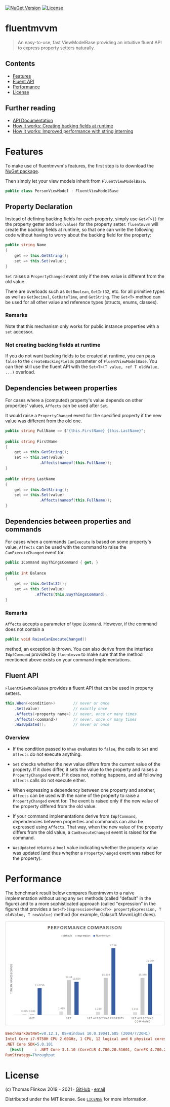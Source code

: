 [![NuGet Version](https://img.shields.io/nuget/v/fluentmvvm)](https://www.nuget.org/packages/fluentmvvm/)
[![License](https://img.shields.io/github/license/flinkow/fluentmvvm)](https://github.com/flinkow/fluentmvvm/blob/master/LICENSE)

# fluentmvvm

> An easy-to-use, fast ViewModelBase providing an intuitive fluent API to express property setters naturally.

## Contents

- [Features](https://github.com/flinkow/fluentmvvm#features)
- [Fluent API](https://github.com/flinkow/fluentmvvm#fluent-api)
- [Performance](https://github.com/flinkow/fluentmvvm#performance)
- [License](https://github.com/flinkow/fluentmvvm#license)

## Further reading

- [API Documentation](https://flinkow.github.io/fluentmvvm/api/FluentMvvm.html)
- [How it works: Creating backing fields at runtime](https://flinkow.github.io/fluentmvvm/articles/CreatingBackingFields.html)
- [How it works: Improved performance with string interning](https://flinkow.github.io/fluentmvvm/articles/ImprovingPerformance.html)

# Features

To make use of fluentmvvm's features, the first step is to download the [NuGet package](https://www.nuget.org/packages/fluentmvvm/).

Then simply let your view models inherit from `FluentViewModelBase`.

```csharp
public class PersonViewModel : FluentViewModelBase
```

## Property Declaration

Instead of defining backing fields for each property, simply use `Get<T>()` for the property getter and `Set(value)` for the property setter. `fluentmvvm` will create the backing fields at runtime, so that one can write the following code without having to worry about the backing field for the property:

```csharp
public string Name
{
    get => this.GetString();
    set => this.Set(value);
}
```

`Set` raises a `PropertyChanged` event only if the new value is different from the old value.

There are overloads such as `GetBoolean`, `GetInt32`, etc. for all primitive types as well as `GetDecimal`, `GetDateTime`, and `GetString`. The `Get<T>` method can be used for all other value and reference types (structs, enums, classes).

### Remarks

Note that this mechanism only works for public instance properties with a `set` accessor.

### Not creating backing fields at runtime

If you do not want backing fields to be created at runtime, you can pass `false` to the `createBackingFields` parameter of `FluentViewModelBase`.
You can then still use the fluent API with the `Set<T>(T value, ref T oldValue, ...)` overload.

## Dependencies between properties

For cases where a (computed) property's value depends on other properties' values, `Affects` can be used after `Set`.

It would raise a `PropertyChanged` event for the specified property if the new value was different from the old one.

```csharp
public string FullName => $"{this.FirstName} {this.LastName}";

public string FirstName
{
    get => this.GetString();
    set => this.Set(value)
               .Affects(nameof(this.FullName));
}

public string LastName
{
    get => this.GetString();
    set => this.Set(value)
               .Affects(nameof(this.FullName));
}
```

## Dependencies between properties and commands
For cases when a commands `CanExecute` is based on some property's value, `Affects` can be used with the command to raise the `CanExecuteChanged` event for.

```csharp
public ICommand BuyThingsCommand { get; }

public int Balance
{
    get => this.GetInt32();
    set => this.Set(value)
             .Affects(this.BuyThingsCommand);
}
```

### Remarks

`Affects` accepts a parameter of type `ICommand`. However, if the command does not contain a

```csharp
public void RaiseCanExecuteChanged()
```

method, an exception is thrown. You can also derive from the interface `IWpfCommand` provided by `fluentmvvm` to make sure that the method mentioned above exists on your command implementations.

## Fluent API

`FluentViewModelBase` provides a fluent API that can be used in property setters.

```csharp
this.When(<condition>)        // never or once
    .Set(value)               // exactly once
    .Affects(<property name>) // never, once or many times
    .Affects(<command>)       // never, once or many times
    .WasUpdated();            // never or once
```

### Overview

- If the condition passed to `When` evaluates to `false`, the calls to `Set` and `Affects` do not execute anything.

- `Set` checks whether the new value differs from the current value of the property. If it does differ, it sets the value to the property and raises a `PropertyChanged` event. If it does not, nothing happens, and all following `Affects` calls do not execute either.

- When expressing a dependency between one property and another, `Affects` can be used with the name of the property to raise a `PropertyChanged` event for. The event is raised only if the new value of the property differed from the old value.

- If your command implementations derive from `IWpfCommand`, dependencies between properties and commands can also be expressed using `Affects`. That way, when the new value of the property differs from the old value, a `CanExecuteChanged` event is raised for the command.

- `WasUpdated` returns a `bool` value indicating whether the property value was updated (and thus whether a `PropertyChanged` event was raised for the property).

# Performance

The benchmark result below compares fluentmvvm to a naive implementation without using any `Set` methods (called "default" in the figure) and to a more sophisticated approach (called "expression" in the figure) that provides a `Set<T>(Expression<Func<T>> propertyExpression, T oldValue, T newValue)` method (for example, Galasoft.MvvmLight does).

<p align="center">
  <img src="https://github.com/flinkow/fluentmvvm/blob/master/performance.PNG" />
</p>

```ini
BenchmarkDotNet=v0.12.1, OS=Windows 10.0.19041.685 (2004/?/20H1)
Intel Core i7-9750H CPU 2.60GHz, 1 CPU, 12 logical and 6 physical cores
.NET Core SDK=5.0.101
  [Host]     : .NET Core 3.1.10 (CoreCLR 4.700.20.51601, CoreFX 4.700.20.51901), X64 RyuJIT
RunStrategy=Throughput
```

# License

(c) Thomas Flinkow 2019 - 2021 · [GitHub](https://github.com/flinkow) · [email](flinkow@thomas-flinkow.de)

Distributed under the MIT license. See [`LICENSE`](https://github.com/flinkow/fluentmvvm/blob/master/LICENSE) for more information.
